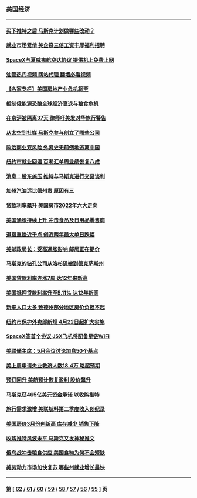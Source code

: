 ### 美国经济
---
#### [买下推特之后 马斯克计划做哪些改动？](../../pages/ncid1078158/n13720685.md?04261645) 
#### [就业市场紧俏 美企祭三倍工资丰厚福利招聘](../../pages/ncid1078158/n13720656.md?04261645) 
#### [SpaceX与夏威夷航空达协议 提供机上免费上网](../../pages/ncid1078158/n13720395.md?04261645) 
#### [油管热门视频 网站代理 翻墙必看视频](http://209.222.30.114:81/youtube.html?04261645)
#### [【名家专栏】美国房地产业危机将至](../../pages/ncid1078158/n13720263.md?04261645) 
#### [抵制俄能源恐酿全球经济衰退与粮食危机](../../pages/ncid1078158/n13720438.md?04261645) 
#### [在京沪被隔离37天 律师吁美发对华旅行警告](../../pages/ncid1078158/n13720436.md?04261645) 
#### [从太空到社媒 马斯克参与创立了哪些公司](../../pages/ncid1078158/n13719553.md?04261645) 
#### [政治商业双风险 外资史无前例地逃离中国](../../pages/ncid1078158/n13720271.md?04261645) 
#### [纽约市就业回温 百老汇单周业绩恢复八成](../../pages/ncid1078158/n13719878.md?04261645) 
#### [消息：股东施压 推特与马斯克进行交易谈判](../../pages/ncid1078158/n13719695.md?04261645) 
#### [加州汽油远比德州贵 原因有三](../../pages/ncid1078158/n13718649.md?04261645) 
#### [贷款利率飙升 美国房市2022年六大走向](../../pages/ncid1078158/n13718618.md?04261645) 
#### [美国通胀持续上升 冲击食品及日用品零售商](../../pages/ncid1078158/n13718539.md?04261645) 
#### [道指重挫近千点 创近两年最大单日跌幅](../../pages/ncid1078158/n13717971.md?04261645) 
#### [美邮政局长：受高通胀影响 邮局正在提价](../../pages/ncid1078158/n13717984.md?04261645) 
#### [马斯克的钻孔公司从洛杉矶搬到德克萨斯州](../../pages/ncid1078158/n13718052.md?04261645) 
#### [美国贷款利率连涨7周 达12年来新高](../../pages/ncid1078158/n13717931.md?04261645) 
#### [美国抵押贷款利率升至5.11% 达12年新高](../../pages/ncid1078158/n13717863.md?04261645) 
#### [新来人口太多 致德州部分地区房价负担不起](../../pages/ncid1078158/n13717899.md?04261645) 
#### [纽约市保护外卖郎新规 4月22日起扩大实施](../../pages/ncid1078158/n13717438.md?04261645) 
#### [SpaceX签首个协议 JSX飞机将配备星链WiFi](../../pages/ncid1078158/n13717272.md?04261645) 
#### [美联储主席：5月会议讨论加息50个基点](../../pages/ncid1078158/n13717139.md?04261645) 
#### [美上周申请失业救济人数18.4万 略超预期](../../pages/ncid1078158/n13717075.md?04261645) 
#### [预订回升 美航预计恢复盈利 股价飙升](../../pages/ncid1078158/n13717041.md?04261645) 
#### [马斯克获465亿美元资金承诺 以收购推特](../../pages/ncid1078158/n13717068.md?04261645) 
#### [旅行需求激增 美联航料第二季度收入创纪录](../../pages/ncid1078158/n13716345.md?04261645) 
#### [美国房价3月份创新高 库存减少 销售下降](../../pages/ncid1078158/n13716366.md?04261645) 
#### [收购推特风波未平 马斯克又发神秘推文](../../pages/ncid1078158/n13716233.md?04261645) 
#### [俄乌战冲击粮食供应 美国食物为何不会短缺](../../pages/ncid1078158/n13716268.md?04261645) 
#### [美劳动力市场加快复苏 哪些州就业增长最快](../../pages/ncid1078158/n13716196.md?04261645) 

---
#### 第 [ [62](./62.md?04261645) / [61](./61.md?04261645) / [60](./60.md?04261645) / [59](./59.md?04261645) / [58](./58.md?04261645) / [57](./57.md?04261645) / [56](./56.md?04261645) / [55](./55.md?04261645) ] 页
